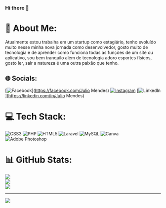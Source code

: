 ### Hi there 👋

# 💫 About Me:
Atualmente estou trabalha em um startup como estagiário, tenho evoluído muito nesse minha nova jornada como desenvolvedor, gosto muito de tecnologia e de aprender como funciona todas as funções de um site ou aplicativo, sou bem tranquilo além de tecnologia adoro esportes físicos, gosto ler, sair a natureza é uma outra paixão que tenho.     


## 🌐 Socials:
[![Facebook](https://img.shields.io/badge/Facebook-%231877F2.svg?logo=Facebook&logoColor=white)](https://facebook.com/Julio Mendes) [![Instagram](https://img.shields.io/badge/Instagram-%23E4405F.svg?logo=Instagram&logoColor=white)](https://instagram.com/@_juliomendes) [![LinkedIn](https://img.shields.io/badge/LinkedIn-%230077B5.svg?logo=linkedin&logoColor=white)](https://linkedin.com/in/Julio Mendes) 

# 💻 Tech Stack:
![CSS3](https://img.shields.io/badge/css3-%231572B6.svg?style=for-the-badge&logo=css3&logoColor=white) ![PHP](https://img.shields.io/badge/php-%23777BB4.svg?style=for-the-badge&logo=php&logoColor=white) ![HTML5](https://img.shields.io/badge/html5-%23E34F26.svg?style=for-the-badge&logo=html5&logoColor=white) ![Laravel](https://img.shields.io/badge/laravel-%23FF2D20.svg?style=for-the-badge&logo=laravel&logoColor=white) ![MySQL](https://img.shields.io/badge/mysql-%2300f.svg?style=for-the-badge&logo=mysql&logoColor=white) ![Canva](https://img.shields.io/badge/Canva-%2300C4CC.svg?style=for-the-badge&logo=Canva&logoColor=white) ![Adobe Photoshop](https://img.shields.io/badge/adobephotoshop-%2331A8FF.svg?style=for-the-badge&logo=adobephotoshop&logoColor=white)
# 📊 GitHub Stats:
![](https://github-readme-stats.vercel.app/api?username=Jumendess&theme=dark&hide_border=false&include_all_commits=false&count_private=false)<br/>
![](https://github-readme-streak-stats.herokuapp.com/?user=Jumendess&theme=dark&hide_border=false)<br/>
![](https://github-readme-stats.vercel.app/api/top-langs/?username=Jumendess&theme=dark&hide_border=false&include_all_commits=false&count_private=false&layout=compact)

---
[![](https://visitcount.itsvg.in/api?id=Jumendess&icon=8&color=0)](https://visitcount.itsvg.in)

<!-- Proudly created with GPRM ( https://gprm.itsvg.in ) -->
